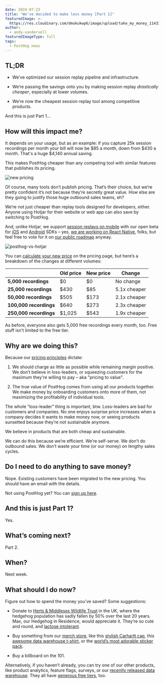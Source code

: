 ```yaml
---
date: 2024-07-23
title: "We’ve decided to make less money [Part 1]"
featuredImage: >-
  https://res.cloudinary.com/dmukukwp6/image/upload/take_my_money_11433edb48.png
author:
  - andy-vandervell
featuredImageType: full
tags:
  - PostHog news
---
```


## TL;DR
 
- We’ve optimized our session replay pipeline and infrastructure.

- We’re passing the savings onto you by making session replay _drastically cheaper_, especially at lower volumes.

- We’re now the cheapest session replay tool among competitive products.

And this is just Part 1...

## How will this impact me?

It depends on your usage, but as an example: if you capture 25k session recordings per month your bill will now be $85 a month, down from $430 a month. That's a huge $4,140 annual saving.

This makes PostHog cheaper than any competing tool with similar features that publishes its pricing.

![new pricing](https://res.cloudinary.com/dmukukwp6/image/upload/new_replay_pricing_dce01fc509.jpg)

Of course, many tools don’t publish pricing. That’s their choice, but we’re pretty confident it’s not because they’re secretly great value. How else are they going to justify those huge outbound sales teams, eh?

We’re not just cheaper than replay tools designed for developers, either. Anyone using Hotjar for their website or web app can also save by switching to PostHog.

And, unlike Hotjar, we support [session replays on mobile](/docs/session-replay/mobile) with our open beta for [iOS](/docs/libraries/ios) and [Android](/docs/libraries/android) SDKs – yes, [we are working on React Native](https://github.com/PostHog/posthog/issues/13269), folks, but feel free to vote for it on [our public roadmap](/roadmap) anyway.

![posthog-vs-hotjar](https://res.cloudinary.com/dmukukwp6/image/upload/hotjar_ace01c5cb7.jpg)

You can [calculate your new price](/pricing) on the pricing page, but here’s a breakdown of the changes at different volumes:

| &nbsp;                 | **Old price** | **New price** | **Change**   |
|------------------------|---------------|---------------|--------------|
| **5,000 recordings**   | $0            | $0            | No change    |
| **25,000 recordings**  | $430          | $85           | 5.1x cheaper |
| **50,000 recordings**  | $505          | $173          | 2.1x cheaper |
| **100,000 recordings** | $640          | $273          | 2.3x cheaper |
| **250,000 recordings** | $1,025        | $543          | 1.9x cheaper |

As before, everyone also gets 5,000 free recordings every month, too. Free stuff isn’t limited to the free tier.

## Why are we doing this?

Because our [pricing principles](/handbook/engineering/feature-pricing) dictate:

1. We should charge as little as possible while remaining margin positive. We don’t believe in loss-leaders, or squeezing customers for the maximum they're willing to pay – aka "pricing to value". 

2. The true value of PostHog comes from using all our products together. We make money by onboarding customers onto more of them, not maximizing the profitability of individual tools.

The whole “loss-leader” thing is important, btw. Loss-leaders are bad for customers and companies. No one enjoys surprise price increases when a company decides it wants to make money now, or seeing products sunsetted because they’re not sustainable anymore.

We believe in products that are both cheap and sustainable.

We can do this because we’re efficient. We’re self-serve. We don’t do outbound sales. We don’t waste your time (or our money) on lengthy sales cycles.

## Do I need to do anything to save money?

Nope. Existing customers have been migrated to the new pricing. You should have an email with the details.

Not using PostHog yet? You can [sign up here](/pricing). 

## And this is just Part 1?

Yes.

## What’s coming next?

Part 2.

## When?

Next week.

## What should I do now?
Figure out how to spend the money you’ve saved? Some suggestions:

- Donate to [Herts & Middlesex Wildlife Trust](https://www.hertswildlifetrust.org.uk/) in the UK, where the hedgehog population has sadly fallen by 50% over the last 20 years. Max, our Hedgehog in Residence, would appreciate it. They’re so cute and round, and [lactose intolerant](https://www.wwf.org.uk/learn/fascinating-facts/hedgehogs).

- Buy something from our [merch store](/merch), like this [stylish Carhartt cap](/merch?product=posthog-carhartt-cap), this [awesome data warehouse t-shirt](/merch?product=data-warehouse-t-shirt), or the [world’s most adorable sticker pack](/merch?product=posthog-meme-sticker-pack).

- Buy a billboard on the 101.

Alternatively, if you haven’t already, you can try one of our other products, like product analytics, feature flags, surveys, or our [recently released data warehouse](/blog/data-warehouse-launch). They all have [generous free tiers](/pricing), too.

<NewsletterForm />

